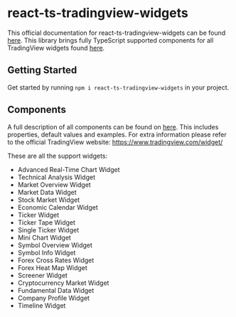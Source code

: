 # react-ts-tradingview-widgets

This official documentation for react-ts-tradingview-widgets can be found [here](https://jorrinkievit.github.io/react-ts-tradingview-widgets/). This library brings fully TypeScript supported components for all TradingView widgets found [here](https://www.tradingview.com/widget/).

## Getting Started

Get started by running `npm i react-ts-tradingview-widgets` in your project.

## Components

A full description of all components can be found on [here](https://jorrinkievit.github.io/react-ts-tradingview-widgets/). This includes properties, default values and examples. For extra information please refer to the official TradingView website: https://www.tradingview.com/widget/

These are all the support widgets:

- Advanced Real-Time Chart Widget
- Technical Analysis Widget
- Market Overview Widget
- Market Data Widget
- Stock Market Widget
- Economic Calendar Widget
- Ticker Widget
- Ticker Tape Widget
- Single Ticker Widget
- Mini Chart Widget
- Symbol Overview Widget
- Symbol Info Widget
- Forex Cross Rates Widget
- Forex Heat Map Widget
- Screener Widget
- Cryptocurrency Market Widget
- Fundamental Data Widget
- Company Profile Widget
- Timeline Widget
